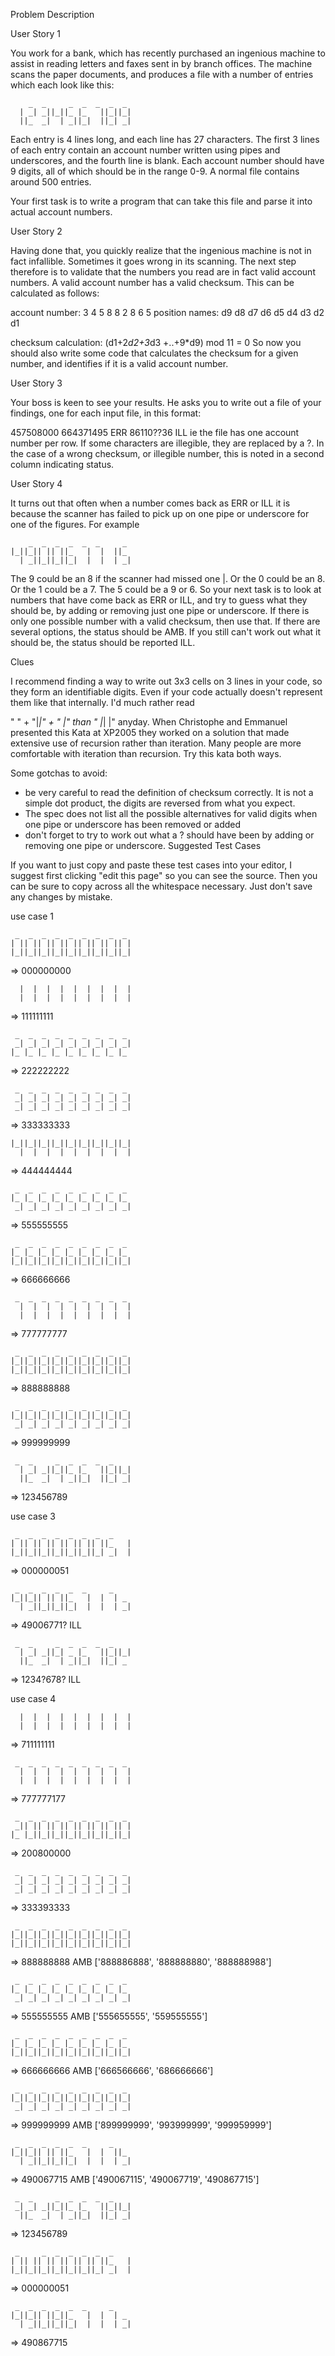 Problem Description

User Story 1

You work for a bank, which has recently purchased an ingenious machine to assist in reading letters and faxes sent in by branch offices.
The machine scans the paper documents, and produces a file with a number of entries which each look like this:
```
    _  _     _  _  _  _  _
  | _| _||_||_ |_   ||_||_|
  ||_  _|  | _||_|  ||_| _|
```
Each entry is 4 lines long, and each line has 27 characters.
The first 3 lines of each entry contain an account number written using pipes and underscores, and the fourth line is blank.
Each account number should have 9 digits, all of which should be in the range 0-9. A normal file contains around 500 entries.

Your first task is to write a program that can take this file and parse it into actual account numbers.

User Story 2

Having done that, you quickly realize that the ingenious machine is not in fact infallible.
Sometimes it goes wrong in its scanning. The next step therefore is to validate that the numbers you read are in fact valid account numbers. A valid account number has a valid checksum. This can be calculated as follows:

account number:  3  4  5  8  8  2  8  6  5
position names:  d9 d8 d7 d6 d5 d4 d3 d2 d1

checksum calculation:
(d1+2*d2+3*d3 +..+9*d9) mod 11 = 0
So now you should also write some code that calculates the checksum for a given number, and identifies if it is a valid account number.

User Story 3

Your boss is keen to see your results. He asks you to write out a file of your findings, one for each input file, in this format:

457508000
664371495 ERR
86110??36 ILL
ie the file has one account number per row. If some characters are illegible, they are replaced by a ?.
In the case of a wrong checksum, or illegible number, this is noted in a second column indicating status.

User Story 4

It turns out that often when a number comes back as ERR or ILL it is because the scanner has failed to pick up on
one pipe or underscore for one of the figures. For example
```
    _  _  _  _  _  _     _
|_||_|| || ||_   |  |  ||_
  | _||_||_||_|  |  |  | _|
```
The 9 could be an 8 if the scanner had missed one |. Or the 0 could be an 8. Or the 1 could be a 7. The 5 could be a 9 or 6.
So your next task is to look at numbers that have come back as ERR or ILL, and try to guess what they should be, by adding
or removing just one pipe or underscore. If there is only one possible number with a valid checksum, then use that.
If there are several options, the status should be AMB. If you still can't work out what it should be,
the status should be reported ILL.

Clues

I recommend finding a way to write out 3x3 cells on 3 lines in your code, so they form an identifiable digits.
Even if your code actually doesn't represent them like that internally. I'd much rather read

"   " +
"|_|" +
"  |"
than
"   |_|  |"
anyday.
When Christophe and Emmanuel presented this Kata at XP2005 they worked on a solution that made extensive use of recursion
rather than iteration. Many people are more comfortable with iteration than recursion. Try this kata both ways.

Some gotchas to avoid:

 - be very careful to read the definition of checksum correctly. It is not a simple dot product, the digits are reversed
 from what you expect.
 - The spec does not list all the possible alternatives for valid digits when one pipe or underscore has been removed or added
 - don't forget to try to work out what a ? should have been by adding or removing one pipe or underscore.
Suggested Test Cases

If you want to just copy and paste these test cases into your editor, I suggest first clicking "edit this page" so you can see the source.
Then you can be sure to copy across all the whitespace necessary. Just don't save any changes by mistake.

use case 1
```
 _  _  _  _  _  _  _  _  _
| || || || || || || || || |
|_||_||_||_||_||_||_||_||_|
```
=> 000000000
```
  |  |  |  |  |  |  |  |  |
  |  |  |  |  |  |  |  |  |
```
=> 111111111
```
 _  _  _  _  _  _  _  _  _
 _| _| _| _| _| _| _| _| _|
|_ |_ |_ |_ |_ |_ |_ |_ |_
```
=> 222222222
```
 _  _  _  _  _  _  _  _  _
 _| _| _| _| _| _| _| _| _|
 _| _| _| _| _| _| _| _| _|
```
=> 333333333
```
|_||_||_||_||_||_||_||_||_|
  |  |  |  |  |  |  |  |  |
```
=> 444444444
```
 _  _  _  _  _  _  _  _  _
|_ |_ |_ |_ |_ |_ |_ |_ |_
 _| _| _| _| _| _| _| _| _|
```
=> 555555555
```
 _  _  _  _  _  _  _  _  _
|_ |_ |_ |_ |_ |_ |_ |_ |_
|_||_||_||_||_||_||_||_||_|
```
=> 666666666
```
 _  _  _  _  _  _  _  _  _
  |  |  |  |  |  |  |  |  |
  |  |  |  |  |  |  |  |  |
```
=> 777777777
```
 _  _  _  _  _  _  _  _  _
|_||_||_||_||_||_||_||_||_|
|_||_||_||_||_||_||_||_||_|
```
=> 888888888
```
 _  _  _  _  _  _  _  _  _
|_||_||_||_||_||_||_||_||_|
 _| _| _| _| _| _| _| _| _|
```
=> 999999999
```
 _  _     _  _  _  _  _
  | _| _||_||_ |_   ||_||_|
  ||_  _|  | _||_|  ||_| _|
```
=> 123456789

use case 3
```
 _  _  _  _  _  _  _  _
| || || || || || || ||_   |
|_||_||_||_||_||_||_| _|  |
```
=> 000000051
```
 _  _  _  _  _  _     _
|_||_|| || ||_   |  |  | _
  | _||_||_||_|  |  |  | _|
```
=> 49006771? ILL
```
 _  _     _  _  _  _  _
  | _| _||_| _ |_   ||_||_|
  ||_  _|  | _||_|  ||_| _
```
=> 1234?678? ILL

use case 4
```
  |  |  |  |  |  |  |  |  |
  |  |  |  |  |  |  |  |  |
```
=> 711111111
```
 _  _  _  _  _  _  _  _  _
  |  |  |  |  |  |  |  |  |
  |  |  |  |  |  |  |  |  |
```
=> 777777177
```
 _  _  _  _  _  _  _  _  _
 _|| || || || || || || || |
|_ |_||_||_||_||_||_||_||_|
```
=> 200800000
```
 _  _  _  _  _  _  _  _  _
 _| _| _| _| _| _| _| _| _|
 _| _| _| _| _| _| _| _| _|
```
=> 333393333
```
 _  _  _  _  _  _  _  _  _
|_||_||_||_||_||_||_||_||_|
|_||_||_||_||_||_||_||_||_|
```
=> 888888888 AMB ['888886888', '888888880', '888888988']
```
 _  _  _  _  _  _  _  _  _
|_ |_ |_ |_ |_ |_ |_ |_ |_
 _| _| _| _| _| _| _| _| _|
```
=> 555555555 AMB ['555655555', '559555555']
```
 _  _  _  _  _  _  _  _  _
|_ |_ |_ |_ |_ |_ |_ |_ |_
|_||_||_||_||_||_||_||_||_|
```
=> 666666666 AMB ['666566666', '686666666']
```
 _  _  _  _  _  _  _  _  _
|_||_||_||_||_||_||_||_||_|
 _| _| _| _| _| _| _| _| _|
```
=> 999999999 AMB ['899999999', '993999999', '999959999']
```
 _  _  _  _  _  _     _
|_||_|| || ||_   |  |  ||_
  | _||_||_||_|  |  |  | _|
```
=> 490067715 AMB ['490067115', '490067719', '490867715']
```
 _  _     _  _  _  _  _
 _| _| _||_||_ |_   ||_||_|
  ||_  _|  | _||_|  ||_| _|
```
=> 123456789
```
 _     _  _  _  _  _  _
| || || || || || || ||_   |
|_||_||_||_||_||_||_| _|  |
```
=> 000000051
```
 _  _  _  _  _  _     _
|_||_|| ||_||_   |  |  | _
  | _||_||_||_|  |  |  | _|
```
=> 490867715
